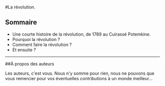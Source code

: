#La révolution.

Sommaire
---

* Une courte histoire de la révolution, de 1789 au Cuirassé Potemkine.
* Pourquoi la révolution ?
* Comment faire la révolution ?
* Et ensuite ?

---

##À propos des auteurs

Les auteurs, c'est vous. Nous n'y somme pour rien, nous ne pouvons que vous remercier pour vos éventuelles contributions à un monde meilleur... 

